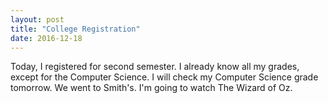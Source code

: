 ```yaml
---
layout: post
title: "College Registration"
date: 2016-12-18
---
```


Today, I registered for second semester. I already know all my grades, except for the Computer Science. I will check my Computer Science grade tomorrow. We went to Smith's. I'm going to watch The Wizard of Oz.
